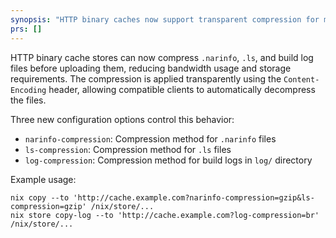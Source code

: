 ```yaml
---
synopsis: "HTTP binary caches now support transparent compression for metadata"
prs: []
---
```


HTTP binary cache stores can now compress `.narinfo`, `.ls`, and build log files before uploading them,
reducing bandwidth usage and storage requirements. The compression is applied transparently using the
`Content-Encoding` header, allowing compatible clients to automatically decompress the files.

Three new configuration options control this behavior:
- `narinfo-compression`: Compression method for `.narinfo` files
- `ls-compression`: Compression method for `.ls` files
- `log-compression`: Compression method for build logs in `log/` directory

Example usage:
```
nix copy --to 'http://cache.example.com?narinfo-compression=gzip&ls-compression=gzip' /nix/store/...
nix store copy-log --to 'http://cache.example.com?log-compression=br' /nix/store/...
```
